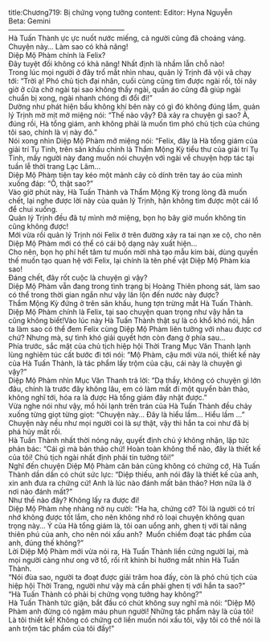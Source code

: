 title:Chương719: Bị chứng vọng tưởng
content:
Editor: Hyna Nguyễn<br>Beta: Gemini<br>————————————————–<br>Hà Tuấn Thành ực ực nuốt nước miếng, cả người cũng đã choáng váng.<br>Chuyện này… Làm sao có khả năng!<br>Diệp Mộ Phàm chính là Felix?<br>Đây tuyệt đối không có khả năng! Nhất định là nhầm lẫn chỗ nào!<br>Trong lúc mọi người ở đây trố mắt nhìn nhau, quản lý Trịnh đã vội vã chạy tới: “Trời ạ! Phó chủ tịch đại nhân, cuối cùng cũng tìm được ngài rồi, tôi nãy giờ ở cửa chờ ngài tại sao không thấy ngài, quần áo cũng đã giúp ngài chuẩn bị xong, ngài nhanh chóng đi đổi đi!”<br>Dường như phát hiện bầu không khí bên này có gì đó không đúng lắm, quản lý Trịnh mờ mịt mở miệng nói: “Thế nào vậy? Đã xảy ra chuyện gì sao? À, đúng rồi, Hà tổng giám, anh không phải là muốn tìm phó chủ tịch của chúng tôi sao, chính là vị này đó.”<br>Nói xong nhìn Diệp Mộ Phàm mở miệng nói: “Felix, đây là Hà tổng giám của giải trí Tụ Tinh, trên sân khấu chính là Thẩm Mộng Kỳ tiểu thư của giải trí Tụ Tinh, mấy người này đang muốn nói chuyện với ngài về chuyện hợp tác tại tuần lễ thời trang Lạc Lâm…<br>Diệp Mộ Phàm tiện tay kéo một mảnh cây cỏ dính trên tay áo của mình xuống đáp: “Ồ, thật sao?”<br>Vào giờ phút này, Hà Tuấn Thành và Thẩm Mộng Kỳ trong lòng đã muốn chết, lại nghe được lời này của quản lý Trịnh, hận không tìm được một cái lổ để chui xuống.<br>Quản lý Trịnh đều đã tự mình mở miệng, bọn họ bây giờ muốn không tin cũng không được!<br>Mới vừa rồi quản lý Trịnh nói Felix ở trên đường xảy ra tai nạn xe cộ, cho nên Diệp Mộ Phàm mới có thể có cái bộ dạng này xuất hiện…<br>Cho nên, bọn họ phí hết tâm tư muốn mời nhà tạo mẫu kim bài, dùng quyền thế muốn tạo quan hệ với Felix, lại chính là tên phế vật Diệp Mộ Phàm kia sao!<br>Đáng chết, đây rốt cuộc là chuyện gì vậy?<br>Diệp Mộ Phàm vẫn đang trong tình trạng bị Hoàng Thiên phong sát, làm sao có thể trong thời gian ngắn như vậy lăn lộn đến nước này được?<br>Thẩm Mộng Kỳ đứng ở trên sân khấu, hung tợn trừng mắt Hà Tuấn Thành.<br>Diệp Mộ Phàm chính là Felix, tại sao chuyện quan trọng như vậy hắn ta cũng không biết!Vào lúc này Hà Tuấn Thành thật sự là có khổ khó nói, hắn ta làm sao có thể đem Felix cùng Diệp Mộ Phàm liên tưởng với nhau được cơ chứ? Nhưng mà, sự tình khó giải quyết hơn còn đang ở phía sau…<br>Phía trước, sắc mặt của chủ tịch hiệp hội Thời Trang Mục Văn Thanh lạnh lùng nghiêm túc cất bước đi tới nói: “Mộ Phàm, cậu mới vừa nói, thiết kế này của Hà Tuấn Thành, là tác phẩm lấy trộm của cậu, cái này là chuyện gì vậy?”<br>Diệp Mộ Phàm nhìn Mục Văn Thanh trả lời: “Dạ thầy, không có chuyện gì lớn đâu, chính là trước đây không lâu, em có làm mất đi một quyển bản thảo, không nghĩ tới, hóa ra là được Hà tổng giám đây nhặt được.”<br>Vừa nghe nói như vậy, mồ hôi lạnh trên trán của Hà Tuấn Thành đều chảy xuống từng giọt từng giọt: “Chuyện này… Đây là hiểu lầm… Hiểu lầm …”<br>Chuyện này nếu như mọi người coi là sự thật, vậy thì hắn ta coi như đã bị phá hủy mất rồi.<br>Hà Tuấn Thành nhất thời nóng nảy, quyết định chủ ý không nhận, lập tức phản bác: “Cái gì mà bản thảo chứ! Hoàn toàn không thể nào, đây là thiết kế của tôi! Chủ tịch ngài nhất định phải tin tưởng tôi!”<br>Nghĩ đến chuyện Diệp Mộ Phàm căn bản cũng không có chứng cớ, Hà Tuấn Thành dần dần có chút sức lực: “Diệp thiếu, anh nói đây là thiết kế của anh, xin anh đưa ra chứng cứ! Anh là lúc nào đánh mất bản thảo? Hơn nữa là ở nơi nào đánh mất?”<br>Như thế nào đây? Không lấy ra được đi!<br>Diệp Mộ Phàm nhẹ nhàng nở nụ cười: “Ha ha, chứng cớ? Tôi là người có trí nhớ không được tốt lắm, cho nên không nhớ rõ loại chuyện không quan trọng này… Ý của Hà tổng giám là, tôi oan uổng anh, ghen tị với tài năng thiên phú của anh, cho nên nói xấu anh?  Muốn chiếm đoạt tác phẩm của anh, đúng thế không?”<br>Lời Diệp Mộ Phàm mới vừa nói ra, Hà Tuấn Thành liền cứng người lại, mà mọi người càng như ong vỡ tổ, rối rít khinh bỉ hướng mắt nhìn Hà Tuấn Thành.<br>“Nói đùa sao, người ta đoạt được giải trăm hoa đấy, còn là phó chủ tịch của hiệp hội Thời Trang, người như vậy mà cần phải ghen tị với hắn ta sao?”<br>“Hà Tuấn Thành có phải bị chứng vọng tưởng hay không?”<br>Hà Tuấn Thành tức giận, bắt đầu có chút không suy nghĩ mà nói: “Diệp Mộ Phàm anh đừng có ngậm máu phun người! Những tác phẩm này là của tôi! Là tôi thiết kế! Không có chứng cớ liền muốn nói xấu tôi, vậy tôi có thể nói là anh trộm tác phẩm của tôi đấy!”